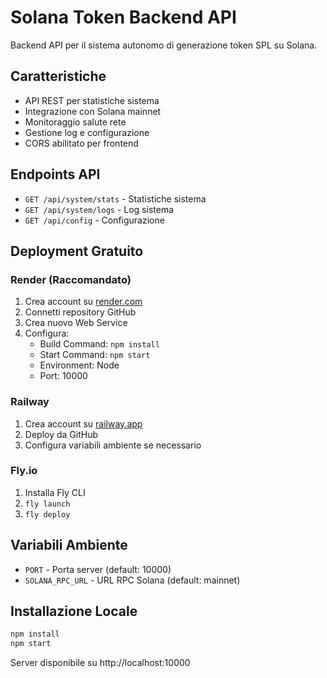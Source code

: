 # Solana Token Backend API

Backend API per il sistema autonomo di generazione token SPL su Solana.

## Caratteristiche

- API REST per statistiche sistema
- Integrazione con Solana mainnet
- Monitoraggio salute rete
- Gestione log e configurazione
- CORS abilitato per frontend

## Endpoints API

- `GET /api/system/stats` - Statistiche sistema
- `GET /api/system/logs` - Log sistema
- `GET /api/config` - Configurazione

## Deployment Gratuito

### Render (Raccomandato)

1. Crea account su [render.com](https://render.com)
2. Connetti repository GitHub
3. Crea nuovo Web Service
4. Configura:
   - Build Command: `npm install`
   - Start Command: `npm start`
   - Environment: Node
   - Port: 10000

### Railway

1. Crea account su [railway.app](https://railway.app)
2. Deploy da GitHub
3. Configura variabili ambiente se necessario

### Fly.io

1. Installa Fly CLI
2. `fly launch`
3. `fly deploy`

## Variabili Ambiente

- `PORT` - Porta server (default: 10000)
- `SOLANA_RPC_URL` - URL RPC Solana (default: mainnet)

## Installazione Locale

```bash
npm install
npm start
```

Server disponibile su http://localhost:10000